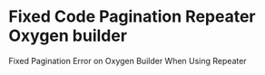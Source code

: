 # Fixed Code Pagination Repeater Oxygen builder
Fixed Pagination Error on Oxygen Builder When Using Repeater
